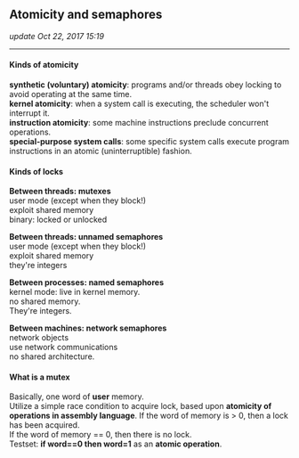 ## Atomicity and semaphores
_update Oct 22, 2017  15:19_

---
#### Kinds of atomicity
**synthetic (voluntary) atomicity**: programs and/or threads obey locking to avoid operating at the same time.   
**kernel atomicity**: when a system call is executing, the scheduler won't interrupt it.   
**instruction atomicity**: some machine instructions preclude concurrent operations.  
**special-purpose system calls**: some specific system calls execute program instructions in an atomic (uninterruptible) fashion.  

#### Kinds of locks
**Between threads: mutexes**  
user mode (except when they block!)  
exploit shared memory  
binary: locked or unlocked  

**Between threads: unnamed semaphores**  
user mode (except when they block!)  
exploit shared memory  
they're integers  

**Between processes: named semaphores**  
kernel mode: live in kernel memory.  
no shared memory.  
They're integers.   

**Between machines: network semaphores**  
network objects  
use network communications  
no shared architecture.   

#### What is a mutex
Basically, one word of **user** memory.  
Utilize a simple race condition to acquire lock, based upon **atomicity of operations in assembly language**. If the word of memory is > 0, then a lock has been acquired.  
If the word of memory == 0, then there is no lock.  
Testset: **if word==0 then word=1** as an **atomic operation**.  
